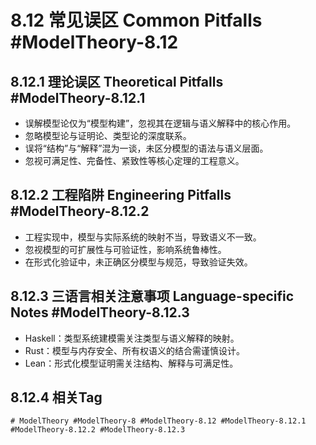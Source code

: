 # 8.12 常见误区 Common Pitfalls #ModelTheory-8.12

## 8.12.1 理论误区 Theoretical Pitfalls #ModelTheory-8.12.1

- 误解模型论仅为“模型构建”，忽视其在逻辑与语义解释中的核心作用。
- 忽略模型论与证明论、类型论的深度联系。
- 误将“结构”与“解释”混为一谈，未区分模型的语法与语义层面。
- 忽视可满足性、完备性、紧致性等核心定理的工程意义。

## 8.12.2 工程陷阱 Engineering Pitfalls #ModelTheory-8.12.2

- 工程实现中，模型与实际系统的映射不当，导致语义不一致。
- 忽视模型的可扩展性与可验证性，影响系统鲁棒性。
- 在形式化验证中，未正确区分模型与规范，导致验证失效。

## 8.12.3 三语言相关注意事项 Language-specific Notes #ModelTheory-8.12.3

- Haskell：类型系统建模需关注类型与语义解释的映射。
- Rust：模型与内存安全、所有权语义的结合需谨慎设计。
- Lean：形式化模型证明需关注结构、解释与可满足性。

## 8.12.4 相关Tag

`# ModelTheory #ModelTheory-8 #ModelTheory-8.12 #ModelTheory-8.12.1 #ModelTheory-8.12.2 #ModelTheory-8.12.3`
